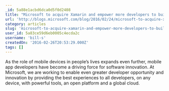 ```yaml
---
_id: 5a88e1acbd6dca0d5f0d2408
title: "Microsoft to acquire Xamarin and empower more developers to build apps on any device"
url: 'http://blogs.microsoft.com/blog/2016/02/24/microsoft-to-acquire-xamarin-and-empower-more-developers-to-build-apps-on-any-device/'
category: articles
slug: 'microsoft-to-acquire-xamarin-and-empower-more-developers-to-build-apps-on-any-device'
user_id: 5a83ce59d6eb0005c4ecda2c
username: 'bill-s'
createdOn: '2016-02-26T20:53:29.000Z'
tags: []
---
```


As the role of mobile devices in people’s lives expands even further, mobile app developers have become a driving force for software innovation. At Microsoft, we are working to enable even greater developer opportunity and innovation by providing the best experiences to all developers, on any device, with powerful tools, an open platform and a global cloud.
